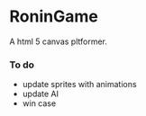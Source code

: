 # RoninGame
A html 5 canvas pltformer.

### To do
* update sprites with animations
* update AI
* win case
